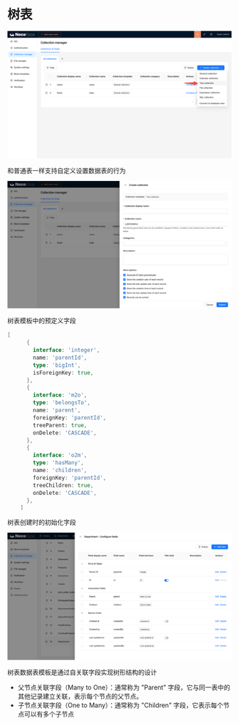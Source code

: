 # 树表

![](./static/Q1OgbmzcHowD3fxFylUcGMBbndc.png)

和普通表一样支持自定义设置数据表的行为

![](./static/VDg1bTG3noShtXxtU7QcwGMKnch.png)

树表模板中的预定义字段

```go
[
      {
        interface: 'integer',
        name: 'parentId',
        type: 'bigInt',
        isForeignKey: true,
      },
      {
        interface: 'm2o',
        type: 'belongsTo',
        name: 'parent',
        foreignKey: 'parentId',
        treeParent: true,
        onDelete: 'CASCADE',
      },
      {
        interface: 'o2m',
        type: 'hasMany',
        name: 'children',
        foreignKey: 'parentId',
        treeChildren: true,
        onDelete: 'CASCADE',
      },
    ]
```

树表创建时的初始化字段

![](./static/MmJhbxcoeo66DqxMDhaclBGPndh.png)

树表数据表模板是通过自关联字段实现树形结构的设计

- 父节点关联字段（Many to One）：通常称为 "Parent" 字段，它与同一表中的其他记录建立关联，表示每个节点的父节点。
- 子节点关联字段（One to Many）：通常称为 "Children" 字段，它表示每个节点可以有多个子节点
